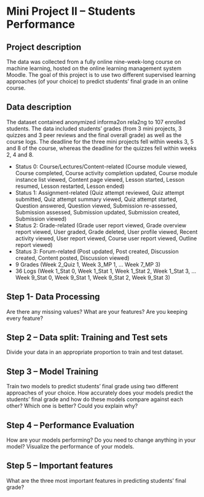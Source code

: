 # Mini Project II – Students Performance

## Project description
The data was collected from a fully online nine-week-long course on machine learning, hosted on the online learning management system Moodle. The goal of this project is to use two different supervised learning approaches (of your choice) to predict students’ final grade in an online course.

## Data description
The dataset contained anonymized informa2on rela2ng to 107 enrolled students. The data included students’ grades (from 3 mini projects, 3 quizzes and 3 peer reviews and the final overall grade) as well as the course logs. The deadline for the three mini projects fell within weeks 3, 5 and 8 of the course, whereas the deadline for the quizzes fell within weeks 2, 4 and 8.
- Status 0: Course/Lectures/Content-related (Course module viewed, Course completed, Course activity completion updated, Course module instance list viewed, Content page viewed, Lesson started, Lesson resumed, Lesson restarted, Lesson ended)
- Status 1: Assignment-related (Quiz attempt reviewed, Quiz attempt submitted, Quiz attempt summary viewed, Quiz attempt started, Question answered, Question viewed, Submission re-assessed, Submission assessed, Submission updated, Submission created, Submission viewed)
- Status 2: Grade-related (Grade user report viewed, Grade overview report viewed, User graded, Grade deleted, User profile viewed, Recent activity viewed, User report viewed, Course user report viewed, Outline report viewed)
- Status 3: Forum-related (Post updated, Post created, Discussion created, Content posted, Discussion viewed)
- 9 Grades (Week 2_Quiz 1, Week 3_MP 1, ... Week 7_MP 3)
- 36 Logs (Week 1_Stat 0, Week 1_Stat 1, Week 1_Stat 2, Week 1_Stat 3, ... Week 9_Stat 0, Week 9_Stat 1, Week 9_Stat 2, Week 9_Stat 3)

## Step 1- Data Processing
Are there any missing values? What are your features? Are you keeping every feature?

## Step 2 – Data split: Training and Test sets
Divide your data in an appropriate proportion to train and test dataset.

## Step 3 – Model Training
Train two models to predict students’ final grade using two different approaches of your choice. How accurately does your models predict the students’ final grade and how do these models compare against each other? Which one is better? Could you explain why?

## Step 4 – Performance Evaluation
How are your models performing? Do you need to change anything in your model? Visualize the performance of your models.

## Step 5 – Important features
What are the three most important features in predicting students’ final grade?